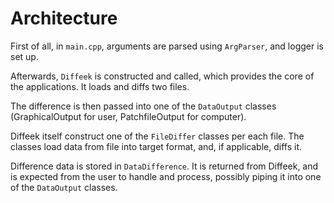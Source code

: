# Architecture

First of all, in `main.cpp`, arguments are parsed using `ArgParser`, and logger is set up.

Afterwards, `Diffeek` is constructed and called, which provides the core of the applications. It loads and diffs two files.

The difference is then passed into one of the `DataOutput` classes (GraphicalOutput for user, PatchfileOutput for computer).

Diffeek itself construct one of the `FileDiffer` classes per each file. The classes load data from file into target format, and, if applicable, diffs it. 

Difference data is stored in `DataDifference`. It is returned from Diffeek, and is expected from the user to handle and process, possibly piping it into one of the `DataOutput` classes.

